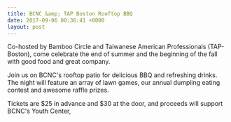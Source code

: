 ```yaml
---
title: BCNC &amp; TAP Boston Rooftop BBQ
date: 2017-09-06 00:36:41 +0000
layout: post
---
```


<p>Co-hosted by Bamboo Circle and Taiwanese American Professionals (TAP-Boston), come celebrate the end of summer and the beginning of the fall with good food and great company.</p><p>Join us on BCNC's rooftop patio for delicious BBQ and refreshing drinks. The night will feature an array of lawn games, our annual dumpling eating contest and awesome raffle prizes.</p><p>Tickets are $25 in advance and $30 at the door, and proceeds will support BCNC's Youth Center,</p>